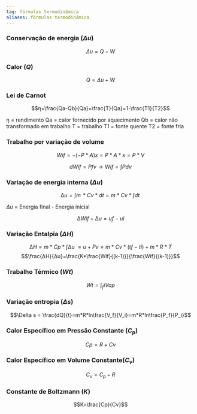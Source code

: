 ```yaml
---
tag: fórmulas termodinâmica
aliases: fórmulas termodinâmica
---
```


### Conservação de energia ($\Delta u$)

$$\Delta u=Q-W$$
### Calor ($Q$)
$$Q=\Delta u+W$$
### Lei de Carnot
  $$η=\frac{Qa-Qb}{Qa}=\frac{T}{Qa}=1-\frac{T1}{T2}$$

  η = rendimento 
  Qa = calor fornecido por aquecimento 
  Qb = calor não transformado em trabalho
  T = trabalho
  T1 = fonte quente
  T2 = fonte fria 
### Trabalho por variação de volume
$$Wif = - (-P*A)x = P * A*x=P*V$$

$$dWif=Pfv \rightarrow Wif = \int P dv$$

### Variação de energia interna ($\Delta u$)

$$∆u = \int m\, *Cv * dt = m * Cv * \int dt\,$$
  
$\Delta u$ = Energia final - Energia  inicial

$$∆Wif + ∆u = uf - ui$$
### Variação Entalpia ($\Delta H$)

$$∆H = m*Cp* \int ∆u\ = u+Pv=m* Cv * (tf - ti) + m * R * T$$
$$\frac{∆H}{∆u}=\frac{K*\frac{Wif}{(k-1)}}{\frac{Wif}{(k-1)}}$$
### Trabalho Térmico ($Wt$)
$$Wt=\int_{f}{i} Vap$$
### Variação entropia ($\Delta s$) 
$$\Delta s = \frac{dQ}{t}=m*R*ln\frac{V_f}{V_i}=m*R*ln\frac{P_f}{P_i}$$
### Calor Específico em Pressão Constante ($C_p$)
$$Cp=R+Cv$$
### Calor Específico em Volume Constante($C_v$)
$$C_v=C_p-R$$
### Constante de Boltzmann ($K$)
$$K=\frac{Cp}{Cv}$$

